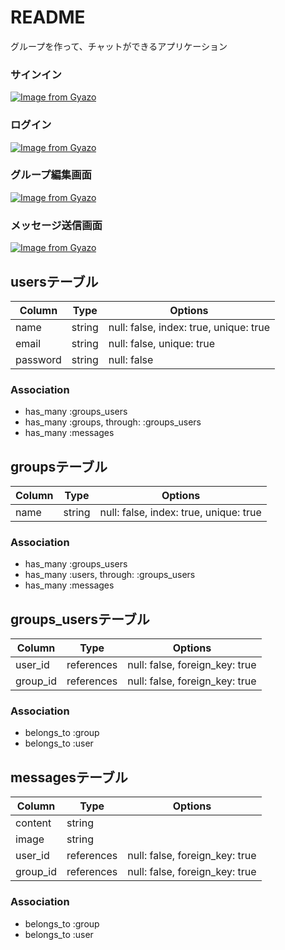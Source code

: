 # README
グループを作って、チャットができるアプリケーション

### サインイン
[![Image from Gyazo](https://i.gyazo.com/42fc183d9c7a995589001d2317bc67d1.png)](https://gyazo.com/42fc183d9c7a995589001d2317bc67d1)

### ログイン
[![Image from Gyazo](https://i.gyazo.com/0411950678db89cd1a9b7afed81fc94f.png)](https://gyazo.com/0411950678db89cd1a9b7afed81fc94f)

### グループ編集画面
[![Image from Gyazo](https://i.gyazo.com/a50f823e4e58f908bd0aa31fd94950c5.gif)](https://gyazo.com/a50f823e4e58f908bd0aa31fd94950c5)

### メッセージ送信画面
[![Image from Gyazo](https://i.gyazo.com/44f3e4169f29bc6badd7592f14eca031.gif)](https://gyazo.com/44f3e4169f29bc6badd7592f14eca031)
## usersテーブル

|Column|Type|Options|
|------|----|-------|
|name|string|null: false, index: true, unique: true|
|email|string|null: false, unique: true|
|password|string|null: false|

### Association
- has_many :groups_users
- has_many :groups, through: :groups_users
- has_many :messages

## groupsテーブル

|Column|Type|Options|
|------|----|-------|
|name|string|null: false, index: true, unique: true|

### Association
- has_many :groups_users
- has_many :users, through: :groups_users
- has_many :messages

## groups_usersテーブル

|Column|Type|Options|
|------|----|-------|
|user_id|references|null: false, foreign_key: true|
|group_id|references|null: false, foreign_key: true|

### Association
- belongs_to :group
- belongs_to :user

## messagesテーブル

|Column|Type|Options|
|------|----|-------|
|content|string||
|image|string||
|user_id|references|null: false, foreign_key: true|
|group_id|references|null: false, foreign_key: true|

### Association
- belongs_to :group
- belongs_to :user
